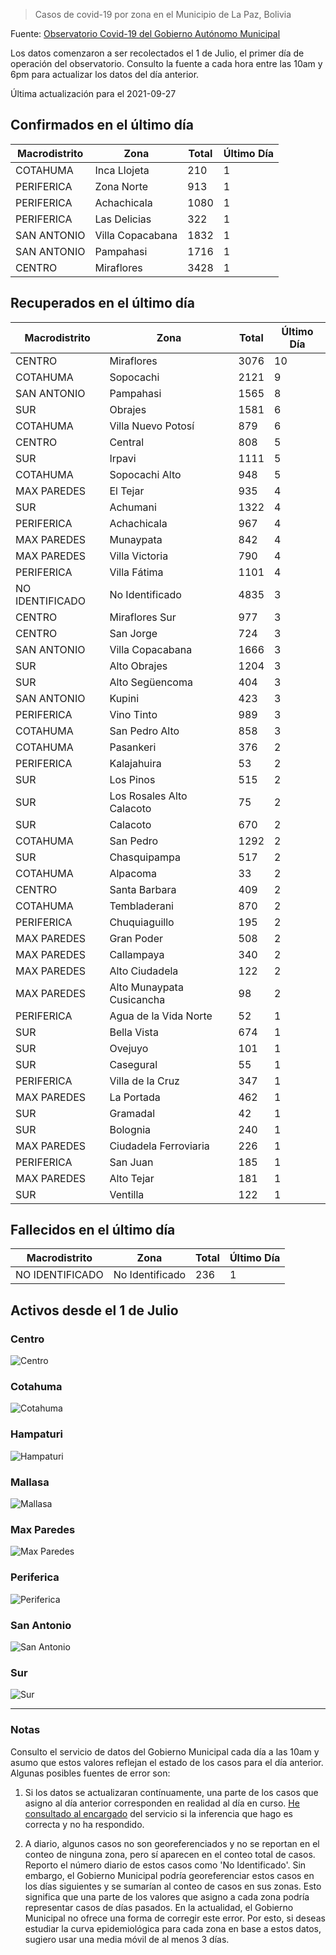 > Casos de covid-19 por zona en el Municipio de La Paz, Bolivia

Fuente: [Observatorio Covid-19 del Gobierno Autónomo Municipal](http://observatoriocovid19.lapaz.bo/observatorio/index.php/datos-abiertos-covid)

Los datos comenzaron a ser recolectados el 1 de Julio, el primer día de operación del observatorio. Consulto la fuente a cada hora entre las 10am y 6pm para actualizar los datos del día anterior.

Última actualización para el 2021-09-27

## Confirmados en el último día

| Macrodistrito   | Zona             |   Total |   Último Día |
|-----------------|------------------|---------|--------------|
| COTAHUMA        | Inca Llojeta     |     210 |            1 |
| PERIFERICA      | Zona Norte       |     913 |            1 |
| PERIFERICA      | Achachicala      |    1080 |            1 |
| PERIFERICA      | Las Delicias     |     322 |            1 |
| SAN ANTONIO     | Villa Copacabana |    1832 |            1 |
| SAN ANTONIO     | Pampahasi        |    1716 |            1 |
| CENTRO          | Miraflores       |    3428 |            1 |

## Recuperados en el último día

| Macrodistrito   | Zona                      |   Total |   Último Día |
|-----------------|---------------------------|---------|--------------|
| CENTRO          | Miraflores                |    3076 |           10 |
| COTAHUMA        | Sopocachi                 |    2121 |            9 |
| SAN ANTONIO     | Pampahasi                 |    1565 |            8 |
| SUR             | Obrajes                   |    1581 |            6 |
| COTAHUMA        | Villa Nuevo Potosí        |     879 |            6 |
| CENTRO          | Central                   |     808 |            5 |
| SUR             | Irpavi                    |    1111 |            5 |
| COTAHUMA        | Sopocachi Alto            |     948 |            5 |
| MAX PAREDES     | El Tejar                  |     935 |            4 |
| SUR             | Achumani                  |    1322 |            4 |
| PERIFERICA      | Achachicala               |     967 |            4 |
| MAX PAREDES     | Munaypata                 |     842 |            4 |
| MAX PAREDES     | Villa Victoria            |     790 |            4 |
| PERIFERICA      | Villa Fátima              |    1101 |            4 |
| NO IDENTIFICADO | No Identificado           |    4835 |            3 |
| CENTRO          | Miraflores Sur            |     977 |            3 |
| CENTRO          | San Jorge                 |     724 |            3 |
| SAN ANTONIO     | Villa Copacabana          |    1666 |            3 |
| SUR             | Alto Obrajes              |    1204 |            3 |
| SUR             | Alto Següencoma           |     404 |            3 |
| SAN ANTONIO     | Kupini                    |     423 |            3 |
| PERIFERICA      | Vino Tinto                |     989 |            3 |
| COTAHUMA        | San Pedro Alto            |     858 |            3 |
| COTAHUMA        | Pasankeri                 |     376 |            2 |
| PERIFERICA      | Kalajahuira               |      53 |            2 |
| SUR             | Los Pinos                 |     515 |            2 |
| SUR             | Los Rosales Alto Calacoto |      75 |            2 |
| SUR             | Calacoto                  |     670 |            2 |
| COTAHUMA        | San Pedro                 |    1292 |            2 |
| SUR             | Chasquipampa              |     517 |            2 |
| COTAHUMA        | Alpacoma                  |      33 |            2 |
| CENTRO          | Santa Barbara             |     409 |            2 |
| COTAHUMA        | Tembladerani              |     870 |            2 |
| PERIFERICA      | Chuquiaguillo             |     195 |            2 |
| MAX PAREDES     | Gran Poder                |     508 |            2 |
| MAX PAREDES     | Callampaya                |     340 |            2 |
| MAX PAREDES     | Alto Ciudadela            |     122 |            2 |
| MAX PAREDES     | Alto Munaypata Cusicancha |      98 |            2 |
| PERIFERICA      | Agua de la Vida Norte     |      52 |            1 |
| SUR             | Bella Vista               |     674 |            1 |
| SUR             | Ovejuyo                   |     101 |            1 |
| SUR             | Casegural                 |      55 |            1 |
| PERIFERICA      | Villa de la Cruz          |     347 |            1 |
| MAX PAREDES     | La Portada                |     462 |            1 |
| SUR             | Gramadal                  |      42 |            1 |
| SUR             | Bolognia                  |     240 |            1 |
| MAX PAREDES     | Ciudadela Ferroviaria     |     226 |            1 |
| PERIFERICA      | San Juan                  |     185 |            1 |
| MAX PAREDES     | Alto Tejar                |     181 |            1 |
| SUR             | Ventilla                  |     122 |            1 |

## Fallecidos en el último día

| Macrodistrito   | Zona            |   Total |   Último Día |
|-----------------|-----------------|---------|--------------|
| NO IDENTIFICADO | No Identificado |     236 |            1 |

## Activos desde el 1 de Julio

### Centro

![Centro](plots/activos_centro.png)

### Cotahuma

![Cotahuma](plots/activos_cotahuma.png)

### Hampaturi

![Hampaturi](plots/activos_hampaturi.png)

### Mallasa

![Mallasa](plots/activos_mallasa.png)

### Max Paredes

![Max Paredes](plots/activos_max_paredes.png)

### Periferica

![Periferica](plots/activos_periferica.png)

### San Antonio

![San Antonio](plots/activos_san_antonio.png)

### Sur

![Sur](plots/activos_sur.png)

---

### Notas

Consulto el servicio de datos del Gobierno Municipal cada día a las 10am y asumo que estos valores reflejan el estado de los casos para el día anterior. Algunas posibles fuentes de error son:

1. Si los datos se actualizaran contínuamente, una parte de los casos que asigno al día anterior corresponden en realidad al día en curso. [He consultado al encargado](https://twitter.com/mauforonda/status/1278727234765959168) del servicio si la inferencia que hago es correcta y no ha respondido.

2. A diario, algunos casos no son georeferenciados y no se reportan en el conteo de ninguna zona, pero sí aparecen en el conteo total de casos. Reporto el número diario de estos casos como 'No Identificado'.  Sin embargo, el Gobierno Municipal podría georeferenciar estos casos en los días siguientes y se sumarían al conteo de casos en sus zonas. Esto significa que una parte de los valores que asigno a cada zona podría representar casos de días pasados. En la actualidad, el Gobierno Municipal no ofrece una forma de corregir este error. Por esto, si deseas estudiar la curva epidemiológica para cada zona en base a estos datos, sugiero usar una media móvil de al menos 3 días.